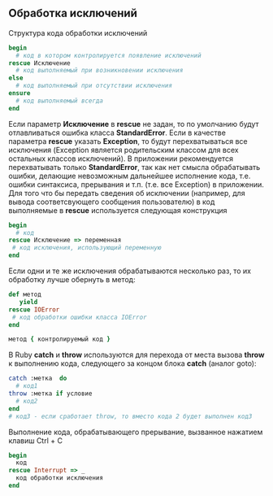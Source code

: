 ## Обработка исключений
Структура кода обработки исключений
```ruby
begin
  # код в котором контролируется появление исключений
rescue Исключение
  # код выполняемый при возникновении исключения
else
  # код выполняемый при отсутствии исключения
ensure
  # код выполняемый всегда
end
```
Если параметр **Исключение** в **rescue** не задан, то по умолчанию будут отлавливаться ошибка класса **StandardError**.
Если в качестве параметра **rescue** указать **Exception**, то будут перехватываться все исключения (Exception является родительским классом для всех остальных классов исключений).
В приложении рекомендуется перехватывать только **StandardError**, так как нет смысла обрабатывать ошибки, делающие невозможным дальнейшее исполнение кода, т.е. ошибки синтаксиса, прерывания и т.п. (т.е. все Exception) в приложении.
Для того что бы передать сведения об исключении (например, для вывода соответсвующего сообщения пользователю) в код выполняемые в **rescue** используется следующая конструкция
```ruby
begin
  # код
rescue Исключение => переменная
 # код исключения, использующий переменную
end
```
Если одни и те же исключения обрабатываются несколько раз, то их обработку лучше обернуть в метод:
```ruby
def метод
   yield
rescue IOError
 # код обработки ошибки класса IOError
end

метод { контролируемый код }
```
В Ruby **catch** и **throw** используются для перехода от места вызова **throw** к выполнению кода, следующего за концом блока **catch** (аналог goto):
```ruby
catch :метка  do
  # код1
throw :метка if условие
  # код2
end
# код3 - если сработает throw, то вместо кода 2 будет выполнен код3
```
Выполнение кода, обрабатывающего прерывание, вызванное нажатием клавиш Ctrl + C
```ruby
begin
  код
rescue Interrupt => _
  код обработки исключения
end
```
